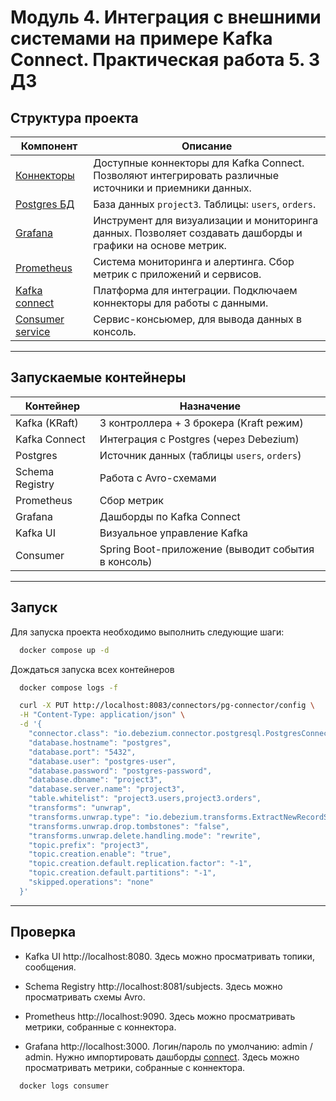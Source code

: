 # Модуль 4. Интеграция с внешними системами на примере Kafka Connect. Практическая работа 5. 3 ДЗ

## Структура проекта

| Компонент                              | Описание                                                                                                   |
|----------------------------------------|------------------------------------------------------------------------------------------------------------|
| [Коннекторы](confluent-hub-components) | Доступные коннекторы для Kafka Connect. Позволяют интегрировать различные источники и приемники данных.    |
| [Postgres БД](postgres)                | База данных `project3`. Таблицы: `users`, `orders`.                                                        |
| [Grafana](grafana)                     | Инструмент для визуализации и мониторинга данных. Позволяет создавать дашборды и графики на основе метрик. |
| [Prometheus](prometheus)               | Система мониторинга и алертинга. Сбор метрик с приложений и сервисов.                                      |
| [Kafka connect](kafka-connect)         | Платформа для интеграции. Подключаем коннекторы для работы с данными.                                      |
| [Consumer service](consumer)           | Сервис-консьюмер, для вывода данных в консоль.                                                             |

---

## Запускаемые контейнеры

| Контейнер       | Назначение                                         |
|-----------------|----------------------------------------------------|
| Kafka (KRaft)   | 3 контроллера + 3 брокера (Kraft режим)            |
| Kafka Connect   | Интеграция с Postgres (через Debezium)             |
| Postgres        | Источник данных (таблицы `users`, `orders`)        |
| Schema Registry | Работа с Avro-схемами                              |
| Prometheus      | Сбор метрик                                        |
| Grafana         | Дашборды по Kafka Connect                          |
| Kafka UI        | Визуальное управление Kafka                        |
| Consumer        | Spring Boot-приложение (выводит события в консоль) |

___

## Запуск

Для запуска проекта необходимо выполнить следующие шаги:

```bash
  docker compose up -d
```

Дождаться запуска всех контейнеров

```bash
  docker compose logs -f
```

```bash
  curl -X PUT http://localhost:8083/connectors/pg-connector/config \
  -H "Content-Type: application/json" \
  -d '{
    "connector.class": "io.debezium.connector.postgresql.PostgresConnector",
    "database.hostname": "postgres",
    "database.port": "5432",
    "database.user": "postgres-user",
    "database.password": "postgres-password",
    "database.dbname": "project3",
    "database.server.name": "project3",
    "table.whitelist": "project3.users,project3.orders",
    "transforms": "unwrap",
    "transforms.unwrap.type": "io.debezium.transforms.ExtractNewRecordState",
    "transforms.unwrap.drop.tombstones": "false",
    "transforms.unwrap.delete.handling.mode": "rewrite",
    "topic.prefix": "project3",
    "topic.creation.enable": "true",
    "topic.creation.default.replication.factor": "-1",
    "topic.creation.default.partitions": "-1",
    "skipped.operations": "none"
  }'
```

___

## Проверка

* Kafka UI http://localhost:8080. Здесь можно просматривать топики, сообщения.

* Schema Registry http://localhost:8081/subjects. Здесь можно просматривать схемы Avro.

* Prometheus http://localhost:9090. Здесь можно просматривать метрики, собранные с коннектора.

* Grafana http://localhost:3000. Логин/пароль по умолчанию: admin / admin. Нужно импортировать дашборды
  [connect](grafana/dashboards/connect.json). Здесь можно просматривать метрики, собранные с коннектора.

```bash
  docker logs consumer
```